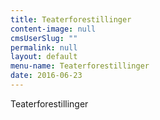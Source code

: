 ```yaml
---
title: Teaterforestillinger
content-image: null
cmsUserSlug: ""
permalink: null
layout: default
menu-name: Teaterforestillinger
date: 2016-06-23 
---
```


Teaterforestillinger